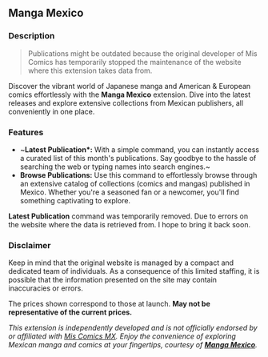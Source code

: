 ## Manga Mexico

### Description

> Publications might be outdated because the original developer of Mis Comics has temporarily stopped the maintenance of the website where this extension takes data from.

Discover the vibrant world of Japanese manga and American & European comics effortlessly with the **Manga Mexico** extension. Dive into the latest releases and explore extensive collections from Mexican publishers, all conveniently in one place.

### Features

- ~**Latest Publication\*:** With a simple command, you can instantly access a curated list of this month's publications. Say goodbye to the hassle of searching the web or typing names into search engines.~
- **Browse Publications:** Use this command to effortlessly browse through an extensive catalog of collections (comics and mangas) published in Mexico. Whether you're a seasoned fan or a newcomer, you'll find something captivating to explore.

**Latest Publication** command was temporarily removed. Due to errors on the website where the data is retrieved from. I hope to bring it back soon.

### Disclaimer

Keep in mind that the original website is managed by a compact and dedicated team of individuals. As a consequence of this limited staffing, it is possible that the information presented on the site may contain inaccuracies or errors.

The prices shown correspond to those at launch. **May not be representative of the current prices.**

_This extension is independently developed and is not officially endorsed by or affiliated with [Mis Comics MX](https://miscomics.com.mx/). Enjoy the convenience of exploring Mexican manga and comics at your fingertips, courtesy of **[Manga Mexico](https://www.raycast.com/mrolivo/manga-calendar)**._
